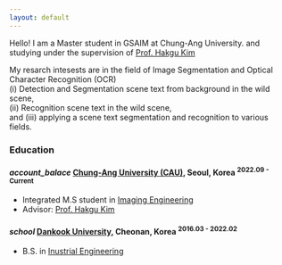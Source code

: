 ```yaml
---
layout: default
---
```


Hello!
I am a Master student in GSAIM at Chung-Ang University. and studying under the supervision of 
[Prof. Hakgu Kim](https://www.irislab.cau.ac.kr/)

My resarch intesests are in the field of Image Segmentation and Optical Character Recognition (OCR)   
(i) Detection and Segmentation scene text from background in the wild scene,  
(ii) Recognition scene text in the wild scene,  
and (iii) applying a scene text segmentation and recognition to various fields.  


### Education

<h4 class="education">
  <i class="material-icons md-18">account_balace</i>
  <a href="https://www.cau.ac.kr/index.do">Chung-Ang University (CAU)</a>, Seoul, Korea
  <sup>2022.09 - Current</sup>
 </h4>
 
 - Integrated M.S student in [Imaging Engineering]("https://gsaim.cau.ac.kr/)
 - Advisor: [Prof. Hakgu Kim](https://www.irislab.cau.ac.kr/)
 
 [Imaging Engineering]: "https://gsaim.cau.ac.kr/ 
 
 <h4 class="education">
  <i class="material-icons md-18">school</i>
  <a href="https://www.dankook.ac.kr/web/kor">Dankook University</a>, Cheonan, Korea  
  <sup>2016.03 - 2022.02</sup>
 </h4>  
   
 - B.S. in [Inustrial Engineering](https://cms.dankook.ac.kr/web/ind)
   
 [Industrial Engineering]: https://cms.dankook.ac.kr/web/ind

